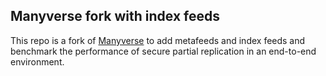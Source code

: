 <!--
SPDX-FileCopyrightText: 2021 The Manyverse Authors

SPDX-License-Identifier: CC-BY-4.0
-->

## Manyverse fork with index feeds

This repo is a fork of [Manyverse](https://github.com/staltz/manyvrese) to add
metafeeds and index feeds and benchmark the performance of secure partial
replication in an end-to-end environment.
